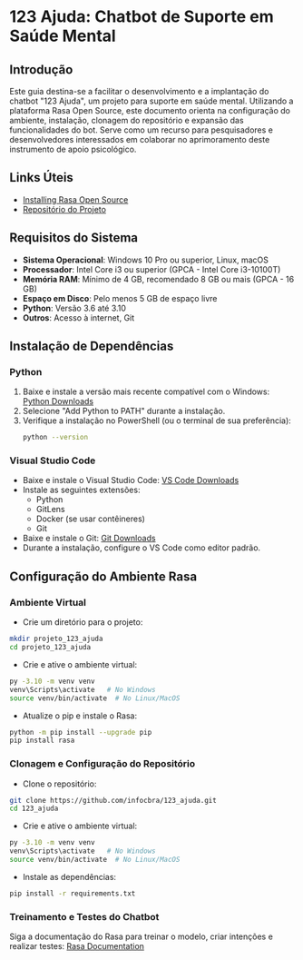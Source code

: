# 123 Ajuda: Chatbot de Suporte em Saúde Mental

## Introdução

Este guia destina-se a facilitar o desenvolvimento e a implantação do chatbot "123 Ajuda", um projeto para suporte em saúde mental. Utilizando a plataforma Rasa Open Source, este documento orienta na configuração do ambiente, instalação, clonagem do repositório e expansão das funcionalidades do bot. Serve como um recurso para pesquisadores e desenvolvedores interessados em colaborar no aprimoramento deste instrumento de apoio psicológico.

## Links Úteis
- [Installing Rasa Open Source](https://rasa.com/docs/rasa/installation/)
- [Repositório do Projeto](https://github.com/infocbra/123-ajuda-api)

## Requisitos do Sistema

- **Sistema Operacional**: Windows 10 Pro ou superior, Linux, macOS
- **Processador**: Intel Core i3 ou superior (GPCA - Intel Core i3-10100T)
- **Memória RAM**: Mínimo de 4 GB, recomendado 8 GB ou mais (GPCA - 16 GB)
- **Espaço em Disco**: Pelo menos 5 GB de espaço livre
- **Python**: Versão 3.6 até 3.10
- **Outros**: Acesso à internet, Git

## Instalação de Dependências

### Python
1. Baixe e instale a versão mais recente compatível com o Windows:
   [Python Downloads](https://www.python.org/downloads/)
2. Selecione "Add Python to PATH" durante a instalação.
3. Verifique a instalação no PowerShell (ou o terminal de sua preferência):
   ```bash
   python --version

### Visual Studio Code
- Baixe e instale o Visual Studio Code: [VS Code Downloads](https://code.visualstudio.com/download)
- Instale as seguintes extensões:
  - Python
  - GitLens
  - Docker (se usar contêineres)
  - Git
- Baixe e instale o Git: [Git Downloads](https://git-scm.com/downloads)
- Durante a instalação, configure o VS Code como editor padrão.

## Configuração do Ambiente Rasa
### Ambiente Virtual
- Crie um diretório para o projeto:
 ```bash
mkdir projeto_123_ajuda
cd projeto_123_ajuda
 ```
- Crie e ative o ambiente virtual:
```bash
py -3.10 -m venv venv
venv\Scripts\activate   # No Windows
source venv/bin/activate  # No Linux/MacOS
```
- Atualize o pip e instale o Rasa:
```bash
python -m pip install --upgrade pip
pip install rasa
```
### Clonagem e Configuração do Repositório
- Clone o repositório:
```bash
git clone https://github.com/infocbra/123_ajuda.git
cd 123_ajuda
```
- Crie e ative o ambiente virtual:
```bash
py -3.10 -m venv venv
venv\Scripts\activate   # No Windows
source venv/bin/activate  # No Linux/MacOS
```
- Instale as dependências:
```bash
pip install -r requirements.txt
```
### Treinamento e Testes do Chatbot
Siga a documentação do Rasa para treinar o modelo, criar intenções e realizar testes:
[Rasa Documentation](https://rasa.com/docs/rasa/)
